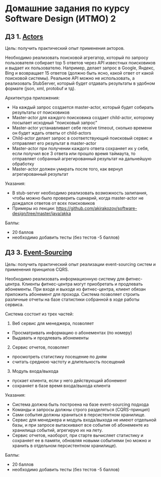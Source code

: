 # Домашние задания по курсу Software Design (ИТМО) 2

## ДЗ 1. [Actors](HW1-Actors)

Цель: получить практический опыт применения акторов.

Необходимо реализовать поисковой агрегатор, который по запросу пользователя собирает top 5 ответов через API известных поисковиков и выдает их пользователю. Например, делает запрос в Google, Яндекс, Bing и возвращает 15 ответов (должно быть ясно, какой ответ от какой поисковой системы). Реальное API можно не использовать, а реализовать StubServer, который будет отдавать результаты в удобном формате (json, xml, protobuf и тд).

Архитектура приложения:
* На каждый запрос создается master-actor, который будет собирать результаты от поисковиков
* Master-actor для каждого поисковика создает child-actor, которому посылает исходный "поисковый запрос"
* Master-actor устанавливает себе receive timeout, сколько времени он будет ждать ответы от child-actors
* Child-actor делает запрос в соответствующий поисковый сервис и отправляет его результат в master-actor
* Master-actor при получении каждого ответа сохраняет их у себя, если получил все 3 ответа или прошло время таймаута, то отправляет собранный агрегированный результат на дальнейшую обработку
* Master-actor должен умирать после того, как вернул агрегированный результат

Указания:
* В stub-server необходимо реализовать возможность залипания, чтобы можно было проверить сценарий, когда master-actor не дождался ответов от всех поисковиков
* Примеры из лекции: https://github.com/akirakozov/software-design/tree/master/java/akka

Баллы:
* 20 баллов
* необходимо добавить тесты (без тестов -5 баллов)

## ДЗ 3. [Event-Sourcing](HW3-EventSourcing)

Цель: получить практический опыт реализации event-sourcing систем и применения принципов CQRS.

Необходимо реализовать информационную систему для фитнес-центра. Клиенты фитнес-центра могут приобретать и продлевать абонементы. При входе и выходе из фитнес-центра, клиент обязан приложить абонемент для прохода. Система позволяет строить различные отчеты на базе статистики собранной в ходе работы сервиса.

Система состоит из трех частей:
1. Веб сервис для менеджера, позволяет
  * Просматривать информацию о абонементах (по номеру)
  * Выдавать и продлевать абонементы
2. Сервис отчетов, позволяет
  * просмотреть статистику посещение по дням
  * считать среднюю частоту и длительность посещений
3. Модуль входа/выхода
  * пускает клиента, если у него действующий абонемент
  * сохраняет в базе время входа/выхода клиента

Указания:
* Система должна быть построена на базе event-sourcing подхода
* Команды и запросы должны строго разделяться (CQRS-принцип)
* Сами события должны храниться в персистентном хранилище.
* Сервис для менеджера и модуль входа/выхода не имеют отдельной базы, и при запросе вытаскивают все события об абонементе из хранилища событий, агрегирую их на лету.
* Сервис отчетов, наоборот, при старте вычисляет статистику и сохраняет ее в памяти, обновляя новыми событиями (но можно и хранить в отдельном персистентном хранилище).

Баллы:
* 20 баллов
* необходимо добавить тесты (без тестов -5 баллов)
